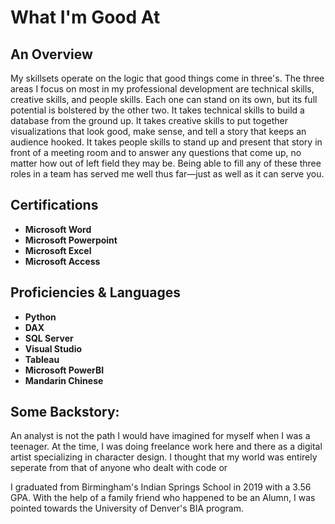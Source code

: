 <h1>What I'm Good At</h1>

<h2>An Overview</h2>
My skillsets operate on the logic that good things come in three's. The three areas I focus on most in my professional development are technical skills, creative skills, and people skills. Each one can stand on its own, but its full potential is bolstered by the other two. It takes technical skills to build a database from the ground up. It takes creative skills to put together visualizations that look good, make sense, and tell a story that keeps an audience hooked. It takes people skills to stand up and present that story in front of a meeting room and to answer any questions that come up, no matter how out of left field they may be. Being able to fill any of these three roles in a team has served me well thus far—just as well as it can serve you.
<br />

<h2>Certifications</h2>

- <b>Microsoft Word</b> 
- <b>Microsoft Powerpoint</b>
- <b>Microsoft Excel</b>
- <b>Microsoft Access</b>

<h2>Proficiencies & Languages</h2>

- <b>Python</b>
- <b>DAX</b>
- <b>SQL Server</b>
- <b>Visual Studio</b>
- <b>Tableau</b>
- <b>Microsoft PowerBI</b>
- <b>Mandarin Chinese</b>

<h2>Some Backstory:</h2>
An analyst is not the path I would have imagined for myself when I was a teenager. At the time, I was doing freelance work here and there as a digital artist specializing in character design. I thought that my world was entirely seperate from that of anyone who dealt with code or  

I graduated from Birmingham's Indian Springs School in 2019 with a 3.56 GPA. With the help of a family friend who happened to be an Alumn, I was pointed towards the University of Denver's BIA program. 

</p>

<!--
 ```diff
- text in red
+ text in green
! text in orange
# text in gray
@@ text in purple (and bold)@@
```
--!>
